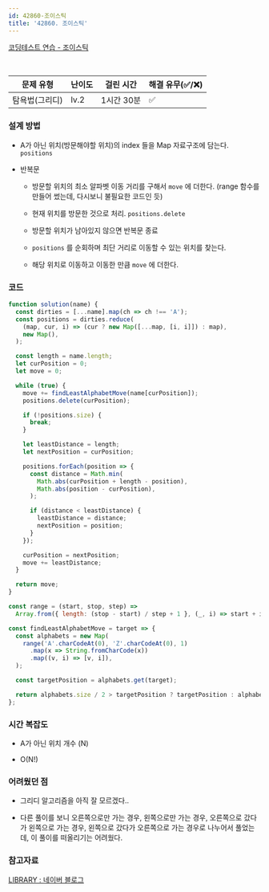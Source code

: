 ```yaml
---
id: 42860-조이스틱
title: '42860. 조이스틱'
---
```


[코딩테스트 연습 - 조이스틱](https://programmers.co.kr/learn/courses/30/lessons/42860)

<br/>

| 문제 유형      | 난이도 | 걸린 시간  | 해결 유무(✅/❌) |
| -------------- | ------ | ---------- | ---------------- |
| 탐욕법(그리디) | lv.2   | 1시간 30분 | ✅               |

### 설계 방법

- A가 아닌 위치(방문해야할 위치)의 index 들을 Map 자료구조에 담는다. `positions`

- 반복문

  - 방문할 위치의 최소 알파벳 이동 거리를 구해서 `move` 에 더한다. (range 함수를 만들어 썼는데, 다시보니 불필요한 코드인 듯)

  - 현재 위치를 방문한 것으로 처리. `positions.delete`

  - 방문할 위치가 남아있지 않으면 반복문 종료

  - `positions` 를 순회하며 최단 거리로 이동할 수 있는 위치를 찾는다.

  - 해당 위치로 이동하고 이동한 만큼 `move` 에 더한다.

### 코드

```javascript
function solution(name) {
  const dirties = [...name].map(ch => ch !== 'A');
  const positions = dirties.reduce(
    (map, cur, i) => (cur ? new Map([...map, [i, i]]) : map),
    new Map(),
  );

  const length = name.length;
  let curPosition = 0;
  let move = 0;

  while (true) {
    move += findLeastAlphabetMove(name[curPosition]);
    positions.delete(curPosition);

    if (!positions.size) {
      break;
    }

    let leastDistance = length;
    let nextPosition = curPosition;

    positions.forEach(position => {
      const distance = Math.min(
        Math.abs(curPosition + length - position),
        Math.abs(position - curPosition),
      );

      if (distance < leastDistance) {
        leastDistance = distance;
        nextPosition = position;
      }
    });

    curPosition = nextPosition;
    move += leastDistance;
  }

  return move;
}

const range = (start, stop, step) =>
  Array.from({ length: (stop - start) / step + 1 }, (_, i) => start + i * step);

const findLeastAlphabetMove = target => {
  const alphabets = new Map(
    range('A'.charCodeAt(0), 'Z'.charCodeAt(0), 1)
      .map(x => String.fromCharCode(x))
      .map((v, i) => [v, i]),
  );

  const targetPosition = alphabets.get(target);

  return alphabets.size / 2 > targetPosition ? targetPosition : alphabets.size - targetPosition;
};
```

### 시간 복잡도

- A가 아닌 위치 개수 (N)

- O(N!)

### 어려웠던 점

- 그리디 알고리즘을 아직 잘 모르겠다..

- 다른 풀이를 보니 오른쪽으로만 가는 경우, 왼쪽으로만 가는 경우, 오른쪽으로 갔다가 왼쪽으로 가는 경우, 왼쪽으로 갔다가 오른쪽으로 가는 경우로 나누어서 풀었는데, 이 풀이를 떠올리기는 어려웠다.

### 참고자료

[LIBRARY : 네이버 블로그](https://blog.naver.com/teen14y/222109469253)

